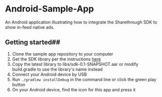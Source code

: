 Android-Sample-App
==================

An Android application illustrating how to integrate the Sharethrough SDK to show in-feed native ads.


## Getting started##

1. Clone the sample app repository to your computer
2. Get the SDK library per the instructions [here](https://github.com/sharethrough/Android-SDK-Maven)
3. Copy the latest library to libs/sdk-0.1-SNAPSHOT.aar or modify build.gradle to use the library's name instead
4. Connect your Android device by USB
5. Run `./gradlew installDebug` in the command line or click the green play button
6. On your Android device, find the icon for this app and press it
